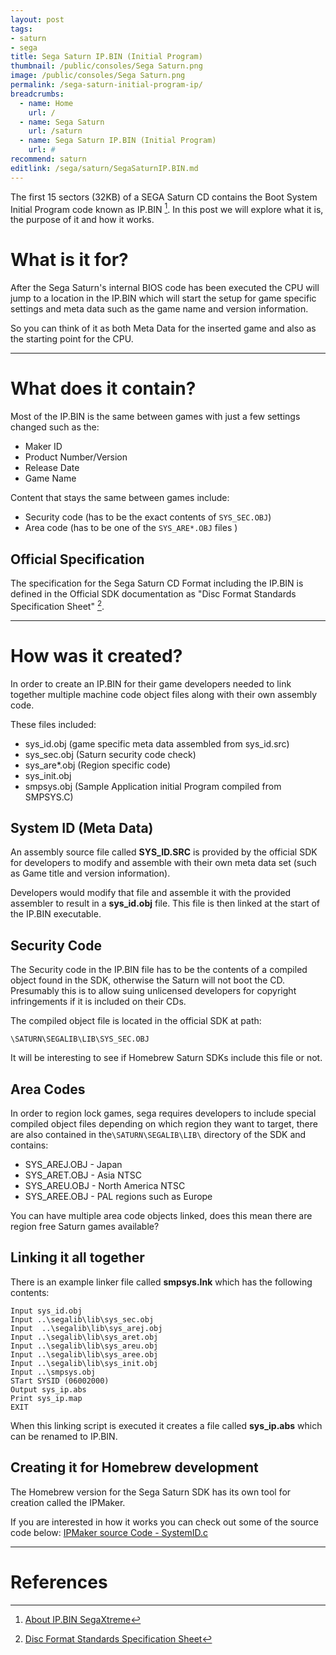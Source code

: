 ```yaml
---
layout: post
tags:
- saturn
- sega
title: Sega Saturn IP.BIN (Initial Program)
thumbnail: /public/consoles/Sega Saturn.png
image: /public/consoles/Sega Saturn.png
permalink: /sega-saturn-initial-program-ip/
breadcrumbs:
  - name: Home
    url: /
  - name: Sega Saturn
    url: /saturn
  - name: Sega Saturn IP.BIN (Initial Program)
    url: #
recommend: saturn
editlink: /sega/saturn/SegaSaturnIP.BIN.md
---
```

The first 15 sectors (32KB) of a SEGA Saturn CD contains the Boot System Initial Program code known as IP.BIN [^1]. In this post we will explore what it is, the purpose of it and how it works. 

# What is it for?
After the Sega Saturn's internal BIOS code has been executed the CPU will jump to a location in the IP.BIN which will start the setup for game specific settings and meta data such as the game name and version information.

So you can think of it as both Meta Data for the inserted game and also as the starting point for the CPU.

---
# What does it contain?
Most of the IP.BIN is the same between games with just a few settings changed such as the:
* Maker ID
* Product Number/Version
* Release Date
* Game Name

Content that stays the same between games include:
* Security code (has to be the exact contents of `SYS_SEC.OBJ`)
* Area code (has to be one of the `SYS_ARE*.OBJ` files )

## Official Specification 
The specification for the Sega Saturn CD Format including the IP.BIN is defined in the Official SDK documentation as "Disc Format Standards Specification Sheet" [^2].

---
# How was it created?
In order to create an IP.BIN for their game developers needed to link together multiple machine code object files along with their own assembly code.

These files included:
* sys_id.obj (game specific meta data assembled from sys_id.src)
* sys_sec.obj (Saturn security code check)
* sys_are*.obj (Region specific code)
* sys_init.obj 
* smpsys.obj (Sample Application initial Program compiled from SMPSYS.C)

## System ID (Meta Data)
An assembly source file called **SYS_ID.SRC** is provided by the official SDK for developers to modify and assemble with their own meta data set (such as Game title and version information).

Developers would modify that file and assemble it with the provided assembler to result in a **sys_id.obj** file. This file is then linked at the start of the IP.BIN executable.


## Security Code
The Security code in the IP.BIN file has to be the contents of a compiled object found in the SDK, otherwise the Saturn will not boot the CD. Presumably this is to allow suing unlicensed developers for copyright infringements if it is included on their CDs.

The compiled object file is located in the official SDK at path:
```
\SATURN\SEGALIB\LIB\SYS_SEC.OBJ 
```

It will be interesting to see if Homebrew Saturn SDKs include this file or not.

## Area Codes
In order to region lock games, sega requires developers to include special compiled object files depending on which region they want to target, there are also contained in the`\SATURN\SEGALIB\LIB\` directory of the SDK and contains:
* SYS_AREJ.OBJ - Japan
* SYS_ARET.OBJ - Asia NTSC
* SYS_AREU.OBJ - North America NTSC
* SYS_AREE.OBJ  - PAL regions such as Europe

You can have multiple area code objects linked, does this mean there are region free Saturn games available?

## Linking it all together
There is an example linker file called **smpsys.lnk** which has the following contents:
```
Input sys_id.obj
Input ..\segalib\lib\sys_sec.obj
Input  ..\segalib\lib\sys_arej.obj
Input ..\segalib\lib\sys_aret.obj
Input ..\segalib\lib\sys_areu.obj
Input ..\segalib\lib\sys_aree.obj
Input ..\segalib\lib\sys_init.obj
Input ..\smpsys.obj
STart SYSID (06002000)
Output sys_ip.abs
Print sys_ip.map 
EXIT
```

When this linking script is executed it creates a file called **sys_ip.abs** which can be renamed to IP.BIN.

## Creating it for Homebrew development
The Homebrew version for the Sega Saturn SDK has its own tool for creation called the IPMaker.

If you are interested in how it works you can check out some of the source code below:
[IPMaker source Code - SystemID.c](https://github.com/SaturnSDK/Saturn-SDK-Tool-IPMaker/blob/master/Source/Common/Source/SystemID.c)


---
# References
[^1]: [About IP.BIN SegaXtreme](https://segaxtreme.net/threads/about-ip-bin.6229/)
[^2]: [Disc Format Standards Specification Sheet](https://antime.kapsi.fi/sega/files/ST-040-R4-051795.pdf)
